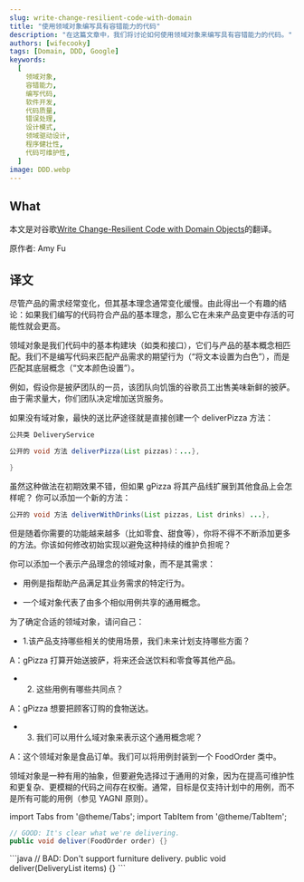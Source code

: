 ```yaml
---
slug: write-change-resilient-code-with-domain
title: "使用领域对象编写具有容错能力的代码"
description: "在这篇文章中，我们将讨论如何使用领域对象来编写具有容错能力的代码。"
authors: [wifecooky]
tags: [Domain, DDD, Google]
keywords:
  [
    领域对象,
    容错能力,
    编写代码,
    软件开发,
    代码质量,
    错误处理,
    设计模式,
    领域驱动设计,
    程序健壮性,
    代码可维护性,
  ]
image: DDD.webp
---
```


## What

本文是对谷歌[Write Change-Resilient Code with Domain Objects](https://testing.googleblog.com/2024/09/write-change-resilient-code-with-domain.html)的翻译。

原作者: Amy Fu

## 译文

尽管产品的需求经常变化，但其基本理念通常变化缓慢。由此得出一个有趣的结论：如果我们编写的代码符合产品的基本理念，那么它在未来产品变更中存活的可能性就会更高。

领域对象是我们代码中的基本构建块（如类和接口），它们与产品的基本概念相匹配。我们不是编写代码来匹配产品需求的期望行为（“将文本设置为白色”），而是匹配其底层概念（“文本颜色设置”）。

例如，假设你是披萨团队的一员，该团队向饥饿的谷歌员工出售美味新鲜的披萨。由于需求量大，你们团队决定增加送货服务。

如果没有域对象，最快的送比萨途径就是直接创建一个 deliverPizza 方法：

```java
公共类 DeliveryService

公开的 void 方法 deliverPizza(List pizzas)：...},

}
```

虽然这种做法在初期效果不错，但如果 gPizza 将其产品线扩展到其他食品上会怎样呢？
你可以添加一个新的方法：

```java
公开的 void 方法 deliverWithDrinks(List pizzas, List drinks) ...},
```

但是随着你需要的功能越来越多（比如零食、甜食等），你将不得不不断添加更多的方法。你该如何修改初始实现以避免这种持续的维护负担呢？

你可以添加一个表示产品理念的领域对象，而不是其需求：

- 用例是指帮助产品满足其业务需求的特定行为。

- 一个域对象代表了由多个相似用例共享的通用概念。

为了确定合适的领域对象，请问自己：

- 1.该产品支持哪些相关的使用场景，我们未来计划支持哪些方面？

A：gPizza 打算开始送披萨，将来还会送饮料和零食等其他产品。

- 2. 这些用例有哪些共同点？

A：gPizza 想要把顾客订购的食物送达。

- 3. 我们可以用什么域对象来表示这个通用概念呢？

A：这个领域对象是食品订单。我们可以将用例封装到一个 FoodOrder 类中。

领域对象是一种有用的抽象，但要避免选择过于通用的对象，因为在提高可维护性和更复杂、更模糊的代码之间存在权衡。通常，目标是仅支持计划中的用例，而不是所有可能的用例（参见 YAGNI 原则）。

import Tabs from '@theme/Tabs';
import TabItem from '@theme/TabItem';

<Tabs>
  <TabItem value="good" label="👍" default>

```java
// GOOD: It's clear what we're delivering.
public void deliver(FoodOrder order) {}
```

  </TabItem>
  <TabItem value="bad" label="👎">
```java
// BAD: Don't support furniture delivery.
public void deliver(DeliveryList items) {}
```
  </TabItem>
</Tabs>
